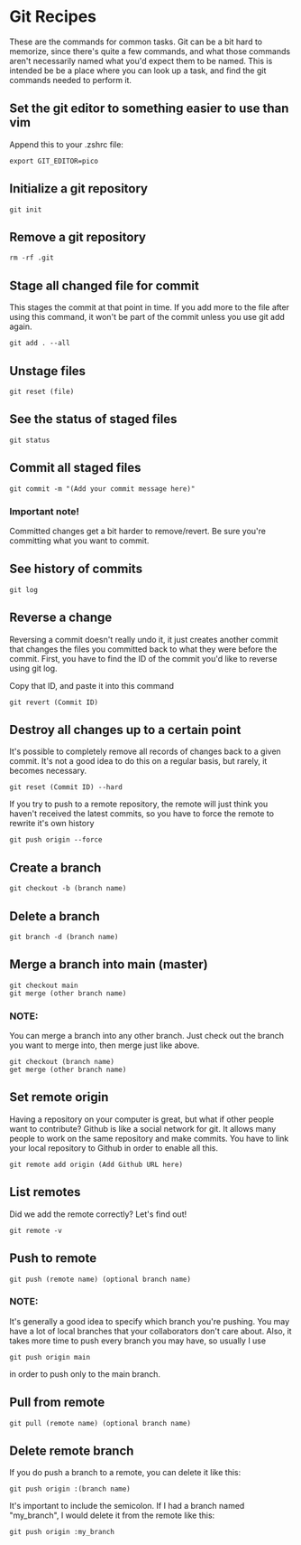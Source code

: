 # Git Recipes

These are the commands for common tasks. Git can be a bit hard to memorize, since there's quite a few commands, and what those commands aren't necessarily named what you'd expect them to be named. This is intended be be a place where you can look up a task, and find the git commands needed to perform it.

## Set the git editor to something easier to use than vim

Append this to your .zshrc file:

```text
export GIT_EDITOR=pico
```

## Initialize a git repository

```text
git init
```

## Remove a git repository

```text
rm -rf .git
```

## Stage all changed file for commit

This stages the commit at that point in time. If you add more to the file after using this command, it won't be part of the commit unless you use git add again.

```text
git add . --all
```

## Unstage files

```text
git reset (file)
```

## See the status of staged files

```text
git status
```

## Commit all staged files

```text
git commit -m "(Add your commit message here)"
```

### Important note!

Committed changes get a bit harder to remove/revert. Be sure you're committing what you want to commit.

## See history of commits

```text
git log
```

## Reverse a change

Reversing a commit doesn't really undo it, it just creates another commit that changes the files you committed back to what they were before the commit. First, you have to find the ID of the commit you'd like to reverse using git log.

Copy that ID, and paste it into this command

```text
git revert (Commit ID)
```

## Destroy all changes up to a certain point

It's possible to completely remove all records of changes back to a given commit. It's not a good idea to do this on a regular basis, but rarely, it becomes necessary.

```text
git reset (Commit ID) --hard
```

If you try to push to a remote repository, the remote will just think you haven't received the latest commits, so you have to force the remote to rewrite it's own history

```text
git push origin --force
```

## Create a branch

```text
git checkout -b (branch name)
```

## Delete a branch

```text
git branch -d (branch name)
```

## Merge a branch into main (master)

```text
git checkout main
git merge (other branch name)
```

### NOTE:

You can merge a branch into any other branch. Just check out the branch you want to merge into, then merge just like above.

```text
git checkout (branch name)
get merge (other branch name)
```

## Set remote origin

Having a repository on your computer is great, but what if other people want to contribute? Github is like a social network for git. It allows many people to work on the same repository and make commits. You have to link your local repository to Github in order to enable all this.

```text
git remote add origin (Add Github URL here)
```

## List remotes

Did we add the remote correctly? Let's find out!

```text
git remote -v
```

## Push to remote

```text
git push (remote name) (optional branch name)
```

### NOTE:

It's generally a good idea to specify which branch you're pushing. You may have a lot of local branches that your collaborators don't care about. Also, it takes more time to push every branch you may have, so usually I use

```text
git push origin main
```

in order to push only to the main branch.

## Pull from remote

```text
git pull (remote name) (optional branch name)
```

## Delete remote branch

If you do push a branch to a remote, you can delete it like this:

```text
git push origin :(branch name)
```

It's important to include the semicolon. If I had a branch named "my\_branch", I would delete it from the remote like this:

```text
git push origin :my_branch
```

